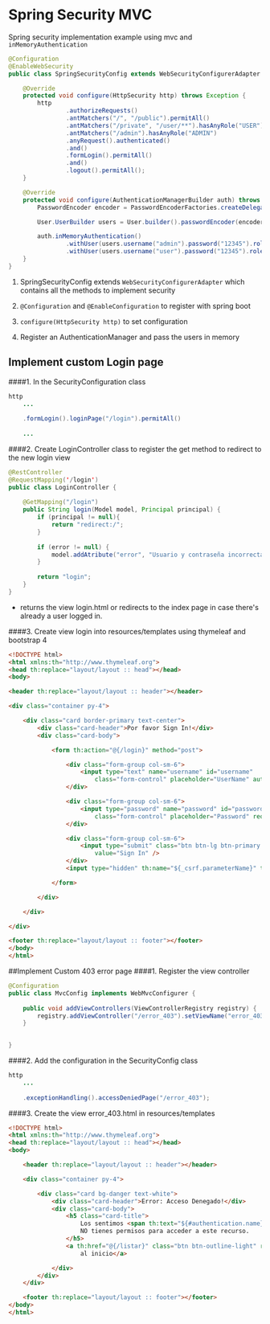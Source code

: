 # Spring Security MVC
Spring security implementation example using mvc and `inMemoryAuthentication`


`````java
@Configuration
@EnableWebSecurity
public class SpringSecurityConfig extends WebSecurityConfigurerAdapter {

    @Override
    protected void configure(HttpSecurity http) throws Exception {
        http
                .authorizeRequests()
                .antMatchers("/", "/public").permitAll()
                .antMatchers("/private", "/user/**").hasAnyRole("USER")
                .antMatchers("/admin").hasAnyRole("ADMIN")
                .anyRequest().authenticated()
                .and()
                .formLogin().permitAll()
                .and()
                .logout().permitAll();
    }

    @Override
    protected void configure(AuthenticationManagerBuilder auth) throws Exception {
        PasswordEncoder encoder = PasswordEncoderFactories.createDelegatingPasswordEncoder();

        User.UserBuilder users = User.builder().passwordEncoder(encoder::encode);

        auth.inMemoryAuthentication()
                .withUser(users.username("admin").password("12345").roles("ADMIN", "USER"))
                .withUser(users.username("user").password("12345").roles("USER"));
    }
}
`````
1. SpringSecurityConfig extends `WebSecurityConfigurerAdapter` which contains all the methods to implement security

2. `@Configuration` and `@EnableConfiguration` to register with spring boot

3. `configure(HttpSecurity http)` to set configuration

4. Register an AuthenticationManager and pass the users in memory

## Implement custom Login page
####1. In the SecurityConfiguration class
````java
http
    ...
    
    .formLogin().loginPage("/login").permitAll()
    
    ...
````

####2. Create LoginController class to register the get method to redirect to the new login view
````java
@RestController
@RequestMapping('/login')
public class LoginController {
    
    @GetMapping("/login")
    public String login(Model model, Principal principal) {
        if (principal != null){
            return "redirect:/";
        }
        
        if (error != null) {
            model.addAtribute("error", "Usuario y contraseña incorrectas");
        }
        
        return "login";
    }
}
````
* returns the view login.html or redirects to the index page in case there's already a user logged in.

####3. Create view login into resources/templates using thymeleaf and bootstrap 4
```html
<!DOCTYPE html>
<html xmlns:th="http://www.thymeleaf.org">
<head th:replace="layout/layout :: head"></head>
<body>

<header th:replace="layout/layout :: header"></header>

<div class="container py-4">

    <div class="card border-primary text-center">
        <div class="card-header">Por favor Sign In!</div>
        <div class="card-body">

            <form th:action="@{/login}" method="post">

                <div class="form-group col-sm-6">
                    <input type="text" name="username" id="username"
                        class="form-control" placeholder="UserName" autofocus required />
                </div>

                <div class="form-group col-sm-6">
                    <input type="password" name="password" id="password"
                        class="form-control" placeholder="Password" required />
                </div>

                <div class="form-group col-sm-6">
                    <input type="submit" class="btn btn-lg btn-primary btn-block"
                        value="Sign In" />
                </div>
                <input type="hidden" th:name="${_csrf.parameterName}" th:value="${_csrf.token}"/>

            </form>

        </div>

    </div>

</div>

<footer th:replace="layout/layout :: footer"></footer>
</body>
</html>
```

##Implement Custom 403 error page
####1. Register the view controller
````java
@Configuration
public class MvcConfig implements WebMvcConfigurer {
	
	public void addViewControllers(ViewControllerRegistry registry) {
		registry.addViewController("/error_403").setViewName("error_403");
	}

	
}
````

####2. Add the configuration in the SecurityConfig class
````java
http
    ...
    
    .exceptionHandling().accessDeniedPage("/error_403");
````

####3. Create the view error_403.html in resources/templates

````html
<!DOCTYPE html>
<html xmlns:th="http://www.thymeleaf.org">
<head th:replace="layout/layout :: head"></head>
<body>

	<header th:replace="layout/layout :: header"></header>

	<div class="container py-4">

		<div class="card bg-danger text-white">
			<div class="card-header">Error: Acceso Denegado!</div>
			<div class="card-body">
				<h5 class="card-title">
					Los sentimos <span th:text="${#authentication.name}"></span>,
					NO tienes permisos para acceder a este recurso.
				</h5>
				<a th:href="@{/listar}" class="btn btn-outline-light" role="button">Ir
					al inicio</a>

			</div>
		</div>
	</div>

	<footer th:replace="layout/layout :: footer"></footer>
</body>
</html>
````

